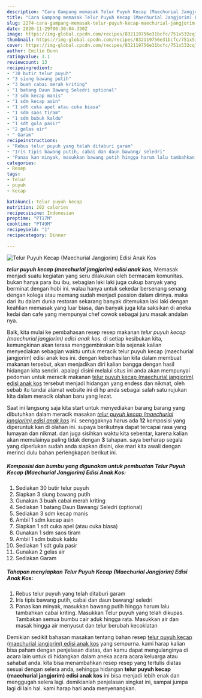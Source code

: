 ```yaml
---
description: "Cara Gampang memasak Telur Puyuh Kecap (Maechurial Jangjorim) Edisi Anak Kos Lezat"
title: "Cara Gampang memasak Telur Puyuh Kecap (Maechurial Jangjorim) Edisi Anak Kos Lezat"
slug: 2274-cara-gampang-memasak-telur-puyuh-kecap-maechurial-jangjorim-edisi-anak-kos-lezat
date: 2020-11-29T00:30:04.330Z
image: https://img-global.cpcdn.com/recipes/832119756e31bcfc/751x532cq70/telur-puyuh-kecap-maechurial-jangjorim-edisi-anak-kos-foto-resep-utama.jpg
thumbnail: https://img-global.cpcdn.com/recipes/832119756e31bcfc/751x532cq70/telur-puyuh-kecap-maechurial-jangjorim-edisi-anak-kos-foto-resep-utama.jpg
cover: https://img-global.cpcdn.com/recipes/832119756e31bcfc/751x532cq70/telur-puyuh-kecap-maechurial-jangjorim-edisi-anak-kos-foto-resep-utama.jpg
author: Emilie Dunn
ratingvalue: 3.1
reviewcount: 13
recipeingredient:
- "30 butir telur puyuh"
- "3 siung bawang putih"
- "3 buah cabai merah kriting"
- "1 batang Daun Bawang Seledri optional"
- "3 sdm kecap manis"
- "1 sdm kecap asin"
- "1 sdt cuka apel atau cuka biasa"
- "1 sdm saos tiram"
- "1 sdm bubuk kaldu"
- "1 sdt gula pasir"
- "2 gelas air"
- " Garam"
recipeinstructions:
- "Rebus telur puyuh yang telah ditaburi garam"
- "Iris tipis bawang putih, cabai dan daun bawang/ seledri"
- "Panas kan minyak, masukkan bawang putih hingga harum lalu tambahkan cabai kriting. Masukkan Telur puyuh yang telah dikupas. Tambakan semua bumbu cair aduk hingga rata. Masukkan air dan masak hingga air menyusut dan telur berubah kecoklatan"
categories:
- Resep
tags:
- telur
- puyuh
- kecap

katakunci: telur puyuh kecap 
nutrition: 202 calories
recipecuisine: Indonesian
preptime: "PT17M"
cooktime: "PT49M"
recipeyield: "1"
recipecategory: Dinner

---
```



![Telur Puyuh Kecap (Maechurial Jangjorim) Edisi Anak Kos](https://img-global.cpcdn.com/recipes/832119756e31bcfc/751x532cq70/telur-puyuh-kecap-maechurial-jangjorim-edisi-anak-kos-foto-resep-utama.jpg)

<b><i>telur puyuh kecap (maechurial jangjorim) edisi anak kos</i></b>, Memasak menjadi suatu kegiatan yang seru dilakukan oleh bermacam komunitas. bukan hanya para ibu ibu, sebagian laki laki juga cukup banyak yang berminat dengan hobi ini. walau hanya untuk sekedar bersenang senang dengan kolega atau memang sudah menjadi passion dalam dirinya. maka dari itu dalam dunia restoran sekarang banyak ditemukan laki laki dengan keahlian memasak yang luar biasa, dan banyak juga kita saksikan di aneka kedai dan cafe yang mempunyai chef cowok sebagai juru masak andalan nya.

Baik, kita mulai ke pembahasan resep resep makanan <i>telur puyuh kecap (maechurial jangjorim) edisi anak kos</i>. di setiap kesibukan kita, kemungkinan akan terasa menggembirakan bila sejenak kalian menyediakan sebagian waktu untuk meracik telur puyuh kecap (maechurial jangjorim) edisi anak kos ini. dengan keberhasilan kita dalam membuat makanan tersebut, akan menjadikan diri kalian bangga dengan hasil hidangan kita sendiri. apalagi disini melalui situs ini anda akan mempunyai pedoman untuk meracik makanan <u>telur puyuh kecap (maechurial jangjorim) edisi anak kos</u> tersebut menjadi hidangan yang endess dan nikmat, oleh sebab itu tandai alamat website ini di hp anda sebagai salah satu rujukan kita dalam meracik olahan baru yang lezat.




Saat ini langsung saja kita start untuk menyediakan barang barang yang dibutuhkan dalam meracik masakan <u><i>telur puyuh kecap (maechurial jangjorim) edisi anak kos</i></u> ini. seenggaknya harus ada <b>12</b> komposisi yang diperuntuk kan di olahan ini. supaya berikutnya dapat tercapai rasa yang lumayan dan nikmat. dan juga sisihkan waktu kita sebentar, karena kalian akan memulainya paling tidak dengan <b>3</b> tahapan. saya berharap segala yang diperlukan sudah anda siapkan disini, oke mari kita awali dengan merinci dulu bahan perlengkapan berikut ini.

<!--inarticleads1-->

##### Komposisi dan bumbu yang digunakan untuk pembuatan Telur Puyuh Kecap (Maechurial Jangjorim) Edisi Anak Kos:

1. Sediakan 30 butir telur puyuh
1. Siapkan 3 siung bawang putih
1. Gunakan 3 buah cabai merah kriting
1. Sediakan 1 batang Daun Bawang/ Seledri (optional)
1. Sediakan 3 sdm kecap manis
1. Ambil 1 sdm kecap asin
1. Siapkan 1 sdt cuka apel (atau cuka biasa)
1. Gunakan 1 sdm saos tiram
1. Ambil 1 sdm bubuk kaldu
1. Sediakan 1 sdt gula pasir
1. Gunakan 2 gelas air
1. Sediakan  Garam




<!--inarticleads2-->

##### Tahapan menyiapkan Telur Puyuh Kecap (Maechurial Jangjorim) Edisi Anak Kos:

1. Rebus telur puyuh yang telah ditaburi garam
1. Iris tipis bawang putih, cabai dan daun bawang/ seledri
1. Panas kan minyak, masukkan bawang putih hingga harum lalu tambahkan cabai kriting. Masukkan Telur puyuh yang telah dikupas. Tambakan semua bumbu cair aduk hingga rata. Masukkan air dan masak hingga air menyusut dan telur berubah kecoklatan




Demikian sedikit bahasan masakan tentang bahan resep <u>telur puyuh kecap (maechurial jangjorim) edisi anak kos</u> yang sempurna. kami harap kalian bisa paham dengan penjelasan diatas, dan kamu dapat mengulanginya di acara lain untuk di hidangkan dalam aneka acara acara keluarga atau sahabat anda. kita bisa menambahkan resep resep yang tertulis diatas sesuai dengan selera anda, sehingga hidangan <b>telur puyuh kecap (maechurial jangjorim) edisi anak kos</b> ini bisa menjadi lebih enak dan menggugah selera lagi. demikianlah penjelasan singkat ini, sampai jumpa lagi di lain hal. kami harap hari anda menyenangkan.
